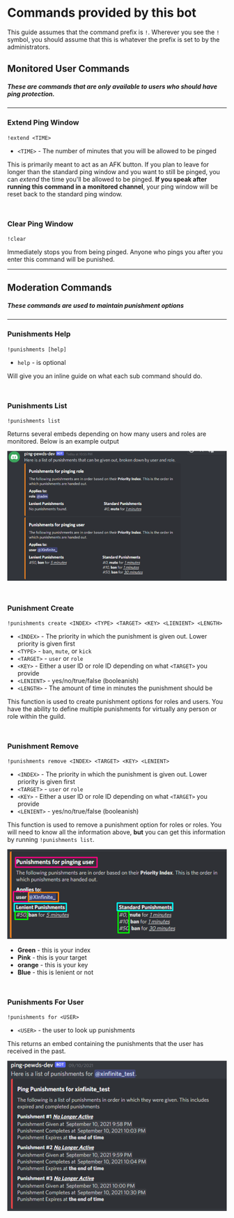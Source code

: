 # Commands provided by this bot

This guide assumes that the command prefix is `!`. Wherever you see the `!` symbol, you should assume
that this is whatever the prefix is set to by the administrators.

## Monitored User Commands
##### These are commands that are only available to users who should have ping protection.
____

### Extend Ping Window
```
!extend <TIME>
```
* `<TIME>` - The number of minutes that you will be allowed to be pinged

This is primarily meant to act as an AFK button. If you plan to leave for longer than
the standard ping window and you want to still be pinged, you can *extend* the time you'll be
allowed to be pinged. **If you speak after running this command in a monitored channel**,
your ping window will be reset back to the standard ping window.

<div style="margin-bottom:50px"></div>

### Clear Ping Window
```
!clear
```
Immediately stops you from being pinged. Anyone who pings you after you enter this command
will be punished.


____

## Moderation Commands
##### These commands are used to maintain punishment options
___

### Punishments Help
```
!punishments [help]
```
* `help` - is optional

Will give you an inline guide on what each sub command should do.

<div style="margin-bottom:50px"></div>

### Punishments List
```
!punishments list
```

Returns several embeds depending on how many users and roles are monitored.
Below is an example output

![Demo Punishments list](images/punishments_list.png)

<div style="margin-bottom:50px"></div>

### Punishment Create
```
!punishments create <INDEX> <TYPE> <TARGET> <KEY> <LIENIENT> <LENGTH>
```
* `<INDEX>` - The priority in which the punishment is given out. Lower priority is given first
* `<TYPE>` - `ban`, `mute`, or `kick`
* `<TARGET>` - `user` or `role`
* `<KEY>` - Either a user ID or role ID depending on what `<TARGET>` you provide
* `<LENIENT>` - yes/no/true/false (booleanish)
* `<LENGTH>` - The amount of time in minutes the punishment should be

This function is used to create punishment options for roles and users.
You have the ability to define multiple punishments for virtually any person or role
within the guild.

<div style="margin-bottom:50px"></div>

### Punishment Remove
```
!punishments remove <INDEX> <TARGET> <KEY> <LENIENT>
```
* `<INDEX>` - The priority in which the punishment is given out. Lower priority is given first
* `<TARGET>` - `user` or `role`
* `<KEY>` - Either a user ID or role ID depending on what `<TARGET>` you provide
* `<LENIENT>` - yes/no/true/false (booleanish)

This function is used to remove a punishment option for roles or roles. You will
need to know all the information above, **but** you can get this information
by running `!punishments list`.

![Punishment Legend](images/punishment_legend.png)

* **Green** - this is your index
* **Pink** - this is your target
* **orange** - this is your key
* **Blue** - this is lenient or not

<div style="margin-bottom:50px"></div>

### Punishments For User
```
!punishments for <USER>
```
* `<USER>` - the user to look up punishments

This returns an embed containing the punishments that
the user has received in the past.

![Punishment History](images/punishment_history.png)
